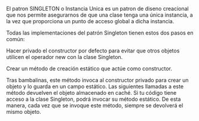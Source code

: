 El patron SINGLETON o Instancia Unica es un patron de diseno creacional que nos permite asegurarnos de que una clase tenga una única instancia, a la vez que proporciona un punto de acceso global a dicha instancia.

Todas las implementaciones del patrón Singleton tienen estos dos pasos en común:

Hacer privado el constructor por defecto para evitar que otros objetos utilicen el operador new con la clase Singleton.

Crear un método de creación estático que actúe como constructor. 

Tras bambalinas, este método invoca al constructor privado para crear un objeto y lo guarda en un campo estático. Las siguientes llamadas a este método devuelven el objeto almacenado en caché.
Si tu código tiene acceso a la clase Singleton, podrá invocar su método estático. De esta manera, cada vez que se invoque este método, siempre se devolverá el mismo objeto.